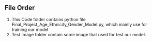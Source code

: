 ## File Order
1. This Code folder contains python file Final_Project_Age_Ethnicity_Gender_Model.py, which mainly use for training our model
2. Test Image folder contain some image that used for test our model.
